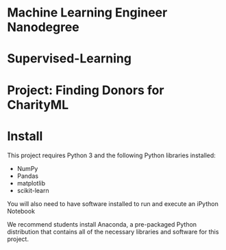 # Machine Learning Engineer Nanodegree
# Supervised-Learning
# Project: Finding Donors for CharityML
# Install

This project requires Python 3 and the following Python libraries installed:

- NumPy
- Pandas
- matplotlib
- scikit-learn

 You will also need to have software installed to run and execute an iPython Notebook

We recommend students install Anaconda, a pre-packaged Python distribution that contains all of the necessary libraries and software for this project.


